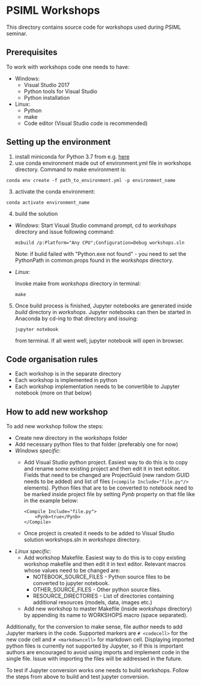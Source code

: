 # PSIML Workshops

This directory contains source code for workshops used during PSIML seminar.

## Prerequisites

To work with workshops code one needs to have:
* Windows:
  * Visual Studio 2017
  * Python tools for Visual Studio
  * Python installation
* Linux:
  * Python
  * make
  * Code editor (Visual Studio code is recommended)

## Setting up the environment
1. install miniconda for Python 3.7 from e.g. [here](https://docs.conda.io/en/latest/miniconda.html)
2. use conda environment made out of environment.yml file in workshops directory. Command to make environment is:
  ```
  conda env create -f path_to_environment.yml -p environment_name
  ```
3. activate the conda environment:
  ```
  conda activate environment_name
  ```
4. build the solution
  * *Windows*:
    Start Visual Studio command prompt, cd to *workshops* directory and issue following command:
    ```
    msbuild /p:Platform="Any CPU";Configuration=Debug workshops.sln
    ```
    Note: if build failed with "Python.exe not found" - you need to set the PythonPath in common.props found in the *workshops* directory.
  * *Linux*:
  
    Invoke make from *workshops* directory in terminal:
    ```
    make
    ```
5. Once build process is finished, Jupyter notebooks are generated inside *build* directory in *workshops*. Jupyter notebooks can then be started in Anaconda by cd-ing to that directory and issuing:
    ```
    jupyter notebook
    ```
    from terminal. If all went well, jupyter notebook will open in browser.


## Code organisation rules

* Each workshop is in the separate directory
* Each workshop is implemented in python
* Each workshop implementation needs to be convertible to Jupyter notebook (more on that below)

## How to add new workshop

To add new workshop follow the steps:
* Create new directory in the *workshops* folder
* Add necessary python files to that folder (preferably one for now)
* *Windows specific*:
  * Add Visual Studio python project. Easiest way to do this is to copy and rename some existing project and then edit it in text editor. Fields that need to be changed are ProjectGuid (new random GUID needs to be added) and list of files (`<compile Include="file.py"/>` elements). Python files that are to be converted to notebook need to be marked inside project file by setting *Pynb* property on that file like in the example below:

    ```
    <Compile Include="file.py">
        <Pynb>true</Pynb>
    </Compile>
    ```
  * Once project is created it needs to be added to Visual Studio solution workshops.sln in *workshops* directory.
* *Linux specific*:
  * Add workshop Makefile. Easiest way to do this is to copy existing workshop makefile and then edit it in text editor. Relevant macros whose values need to be changed are:
    * NOTEBOOK_SOURCE_FILES - Python source files to be converted to jupyter notebook.
    * OTHER_SOURCE_FILES - Other python source files.
    * RESOURCE_DIRECTORIES - List of directories containing additional resources (models, data, images etc.)
  * Add new workshop to master Makefile (inside *workshops* directory) by appending its name to WORKSHOPS macro (space separated).

Additionally, for the conversion to make sense, file author needs to add Jupyter markers in the code. Supported markers are `# <codecell>` for the new code cell and `# <markdowncell>` for markdown cell.
Displaying imported python files is currently not supported by Jupyter, so if this is important authors are encouraged to avoid using imports and implement code in the single file. Issue with importing the files will be addressed in the future.

To test if Jupyter conversion works one needs to build workshops. Follow the steps from above to build and test jupyter conversion.
